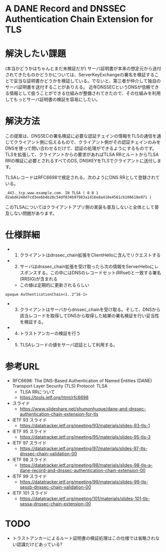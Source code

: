 # A DANE Record and DNSSEC Authentication Chain Extension for TLS

# 解決したい課題
(本当かどうかはちゃんとまだ未検証だが)
サーバ証明書が本来の想定元から送付されてきたものかどうかについては、ServerKeyExchangeの署名を検証することで妥当な証明書かどうかを検証している。でないと、第三者が仲介して独自のサーバ証明書を送付することがありえる。
近年DNSSECというDNSが信頼できる情報として扱うことができる仕組みが整備されてきたので、その仕組みを利用してもっとサーバ証明書の検証を容易にしたい。


# 解決方法
この提案は、DNSSECの署名検証に必要な認証チェインの情報をTLSの通信を通じてクライアント側に伝えるもので、クライアント側がその認証チェインのみをDNSを使って問い合わせるだけで、認証の処理ができるようにするものです。
TLSを拡張して、クライアントからの要求があればTLSA RRとルートからTLSA RRの検証に必要とされるすべてのDS, DNSKEYをTLSでクライアントに送付します。

TLSAレコードはRFC6698で規定される。次のようにDNS RRとして登録されている。
```
_443._tcp.www.example.com. IN TLSA ( 0 0 1 d2abde240d7cd3ee6b4b28c54df034b97983a1d16e8a410e4561cb106618e971 )
```

このTLSAについてはクライアントアプリ側の実装も普及しないと全体として普及しない問題があります。

# 仕様詳細
- 1. クライアントはdnssec_chain拡張をClientHelloに含んでリクエストする
- 2. サーバはdnssec_chain拡張を受け取ったら次の情報をServerHelloにレスポンスする。この中にはDNSのレコードセット(RRset)と一致する署名(RRSIG)が含まれる
  - この値は定期的に更新されるらしい
```
opaque AuthenticationChain<1..2^16-1>
```
- 3. クライアントはサーバからdnssec_chainを受け取る。そして、DNSから該当レコードを取得してDNSから取得した結果の署名検証を行い妥当性を検証する。
- 4. トラストアンカーの検証を行う
- 5. TLSAレコードの値をサーバ認証として利用する。

# 参考URL
- RFC6698: The DNS-Based Authentication of Named Entities (DANE) Transport Layer Security (TLS) Protocol: TLSA
  - TLSA RRについて
  - https://tools.ietf.org/html/rfc6698
- スライド
  - https://www.slideshare.net/shumonhuque/dane-and-dnssec-authentication-chain-extension-for-tls
- IETF 93 スライド
  - https://datatracker.ietf.org/meeting/93/materials/slides-93-tls-1
- IETF 95 スライド
  - https://datatracker.ietf.org/meeting/95/materials/slides-95-tls-3
- IETF 97 スライド
  - https://datatracker.ietf.org/meeting/97/materials/slides-97-tls-dnssec-chain-validation-00
- IETF 98 スライド
  - https://datatracker.ietf.org/meeting/98/materials/slides-98-tls-a-dane-record-and-dnssec-authentication-chain-extension-00
- IETF 99 スライド
  - https://datatracker.ietf.org/meeting/99/materials/slides-99-tls-sessb-dnssec-chain-validation-00
- IETF 101 スライド
  - https://datatracker.ietf.org/meeting/101/materials/slides-101-tls-sessa-dnssec-chain-extension-00


# TODO
- トラストアンカーによるルート証明書の検証処理はこの仕様では省略されない認識だけどあっている?
